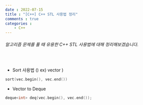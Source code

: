 ```yaml
---
date : 2022-07-15
title : "[C++] C++ STL 사용법 정리"
comments : true
categories : 
    - C++
---
```


###### 알고리즘 문제를 풀 때 유용한 C++ STL 사용법에 대해 정리해보겠습니다.

<br>

* Sort 사용법 () ex) vector )
```c++
sort(vec.begin(), vec.end())
````

* Vector to Deque
```c++
deque<int> deq(vec.begin(), vec.end());
```





